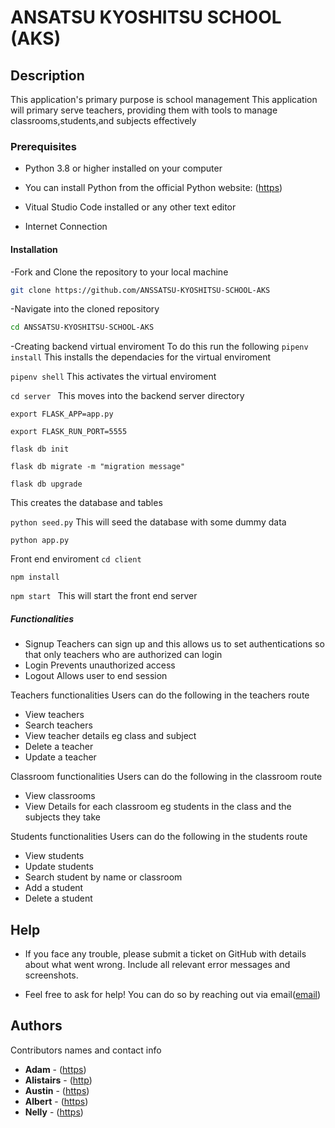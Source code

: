 # ANSATSU KYOSHITSU SCHOOL (AKS)

## Description

This application's primary purpose is school management
This application will primary serve teachers, providing them with tools to manage classrooms,students,and subjects effectively

### Prerequisites
- Python 3.8 or higher installed on your computer

- You can install Python from the official Python website: ([https](https://www.python.org/downloads/))

- Vitual Studio Code installed or any other text editor

- Internet Connection

#### Installation 
-Fork and Clone the repository to your local machine
```sh
git clone https://github.com/ANSSATSU-KYOSHITSU-SCHOOL-AKS
```

-Navigate into the cloned repository

```sh
cd ANSSATSU-KYOSHITSU-SCHOOL-AKS
```
-Creating backend virtual enviroment 
To do this run the following 
`pipenv install` This installs the dependacies for the virtual enviroment

`pipenv shell` This activates the virtual enviroment

`cd server ` This moves into the backend server directory

`export FLASK_APP=app.py`

`export FLASK_RUN_PORT=5555`

`flask db init`

`flask db migrate -m "migration message"`

`flask db upgrade`

This creates the database and tables

`python seed.py`
This will seed the database with some dummy data

`python app.py`

Front end enviroment
`cd client`

`npm install`

`npm start `
This will start the front end server

##### Functionalities
- Signup
Teachers can sign up and this allows us to set authentications so that only teachers who are authorized can login
- Login 
Prevents unauthorized access 
- Logout
Allows user to end session 

Teachers functionalities
Users can do the following in the teachers route
- View teachers
- Search teachers 
- View teacher details eg class and subject
- Delete a teacher 
- Update a teacher

Classroom functionalities
Users can do the following in the classroom route
- View classrooms
- View Details for each classroom eg students in the class and the subjects they take

Students functionalities
Users can do the following in the students route
- View students
- Update students
- Search student by name or classroom
- Add a student
- Delete a student


## Help

* If you face any trouble, please submit a ticket on GitHub with details about what went wrong. Include all relevant error messages and screenshots.

* Feel free to ask for help! You can do so by reaching out via email([email](anastsuschool@protonmail.com))


## Authors

Contributors names and contact info

* **Adam** - ([https](https://github.com/adammwaniki))
* **Alistairs** - ([http](https://github.com/alistairs))
* **Austin** - ([https](https://github.com/austin))
* **Albert** - ([https](https://github.com/albert))
* **Nelly** - ([https](https://github.com/nelly))
